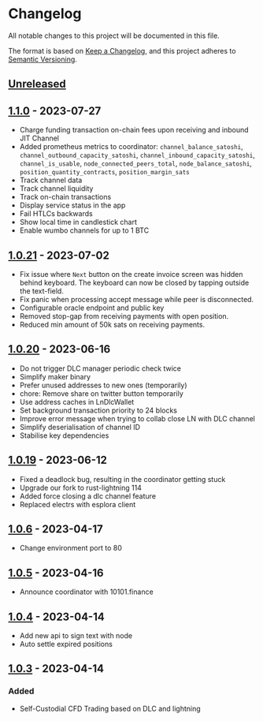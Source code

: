 # Changelog

All notable changes to this project will be documented in this file.

The format is based on [Keep a Changelog](https://keepachangelog.com/en/1.0.0/),
and this project adheres to [Semantic Versioning](https://semver.org/spec/v2.0.0.html).

## [Unreleased]

## [1.1.0] - 2023-07-27

- Charge funding transaction on-chain fees upon receiving and inbound JIT Channel
- Added prometheus metrics to coordinator: `channel_balance_satoshi`, `channel_outbound_capacity_satoshi`, `channel_inbound_capacity_satoshi`, `channel_is_usable`, `node_connected_peers_total`, `node_balance_satoshi`, `position_quantity_contracts`, `position_margin_sats`
- Track channel data
- Track channel liquidity
- Track on-chain transactions
- Display service status in the app
- Fail HTLCs backwards
- Show local time in candlestick chart
- Enable wumbo channels for up to 1 BTC

## [1.0.21] - 2023-07-02

- Fix issue where `Next` button on the create invoice screen was hidden behind keyboard. The keyboard can now be closed by tapping outside the text-field.
- Fix panic when processing accept message while peer is disconnected.
- Configurable oracle endpoint and public key
- Removed stop-gap from receiving payments with open position.
- Reduced min amount of 50k sats on receiving payments.

## [1.0.20] - 2023-06-16

- Do not trigger DLC manager periodic check twice
- Simplify maker binary
- Prefer unused addresses to new ones (temporarily)
- chore: Remove share on twitter button temporarily
- Use address caches in LnDlcWallet
- Set background transaction priority to 24 blocks
- Improve error message when trying to collab close LN with DLC channel
- Simplify deserialisation of channel ID
- Stabilise key dependencies

## [1.0.19] - 2023-06-12

- Fixed a deadlock bug, resulting in the coordinator getting stuck
- Upgrade our fork to rust-lightning 114
- Added force closing a dlc channel feature
- Replaced electrs with esplora client

## [1.0.6] - 2023-04-17

- Change environment port to 80

## [1.0.5] - 2023-04-16

- Announce coordinator with 10101.finance

## [1.0.4] - 2023-04-14

- Add new api to sign text with node
- Auto settle expired positions

## [1.0.3] - 2023-04-14

### Added

- Self-Custodial CFD Trading based on DLC and lightning

[Unreleased]: https://github.com/get10101/10101/compare/1.1.0...HEAD
[1.1.0]: https://github.com/get10101/10101/compare/1.0.21...1.1.0
[1.0.21]: https://github.com/get10101/10101/compare/1.0.20...1.0.21
[1.0.20]: https://github.com/get10101/10101/compare/1.0.19...1.0.20
[1.0.19]: https://github.com/get10101/10101/compare/1.0.18...1.0.19
[1.0.18]: https://github.com/get10101/10101/compare/1.0.17...1.0.18
[1.0.17]: https://github.com/get10101/10101/compare/1.0.16...1.0.17
[1.0.16]: https://github.com/get10101/10101/compare/1.0.15...1.0.16
[1.0.15]: https://github.com/get10101/10101/compare/1.0.14...1.0.15
[1.0.14]: https://github.com/get10101/10101/compare/1.0.13...1.0.14
[1.0.13]: https://github.com/get10101/10101/compare/1.0.12...1.0.13
[1.0.12]: https://github.com/get10101/10101/compare/1.0.11...1.0.12
[1.0.11]: https://github.com/get10101/10101/compare/1.0.10...1.0.11
[1.0.10]: https://github.com/get10101/10101/compare/1.0.9...1.0.10
[1.0.9]: https://github.com/get10101/10101/compare/1.0.8...1.0.9
[1.0.8]: https://github.com/get10101/10101/compare/1.0.7...1.0.8
[1.0.7]: https://github.com/get10101/10101/compare/1.0.6...1.0.7
[1.0.6]: https://github.com/get10101/10101/compare/1.0.5...1.0.6
[1.0.5]: https://github.com/get10101/10101/compare/1.0.4...1.0.5
[1.0.4]: https://github.com/get10101/10101/compare/1.0.3...1.0.4
[1.0.3]: https://github.com/get10101/10101/compare/565308aba0b835a571f9ad195d18f9627dace2be...1.0.3
